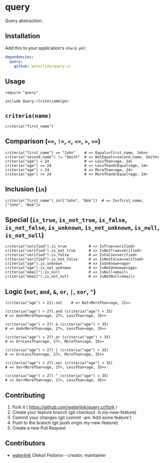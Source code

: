 # query

Query abstraction.

## Installation

Add this to your application's `shard.yml`:

```yaml
dependencies:
  query:
    github: waterlink/query.cr
```

## Usage

```crystal
require "query"

include Query::CriteriaHelper
```

## `criteria(name)`

```crystal
criteria("first_name")
```

## Comparison (`==`, `!=`, `<`, `<=`, `>`, `>=`)

```crystal
criteria("first_name") == "John"    # => Equals<first_name, John>
criteria("second_name") != "Smith"  # => NotEquals<second_name, Smith>
criteria("age") < 24                # => LessThan<age, 24>
criteria("age") <= 24               # => LessThanOrEqual<age, 24>
criteria("age") > 24                # => MoreThan<age, 24>
criteria("age") >= 24               # => MoreThanOrEqual<age, 24>
```

## Inclusion (`in`)

```crystal
criteria("first_name").in(["John", "Bob"])  # => In<first_name, ["John", "Bob"]>
```

## Special (`is_true`, `is_not_true`, `is_false`, `is_not_false`, `is_unknown`, `is_not_unknown`, `is_null`, `is_not_null`)

```crystal
criteria("verified").is_true          # => IsTrue<verified>
criteria("verified").is_not_true      # => IsNotTrue<verified>
criteria("verified").is_false         # => IsFalse<verified>
criteria("verified").is_not_false     # => IsNotFalse<verified>
criteria("age").is_unknown            # => IsUnknown<age>
criteria("age").is_not_unknown        # => IsNotUnknown<age>
criteria("email").is_null             # => IsNull<email>
criteria("email").is_not_null         # => IsNotNull<email>
```

## Logic (`not`, `and`, `&`, `or`, `|`, `xor`, `^`)

```crystal
(criteria("age") > 21).not    # => Not<MoreThan<age, 21>>

(criteria("age") > 27).and (criteria("age") < 35)
# => And<MoreThan<age, 27>, LessThan<age, 35>>

(criteria("age") > 27) & (criteria("age") < 35)
# => And<MoreThan<age, 27>, LessThan<age, 35>>

(criteria("age") < 27).or (criteria("age") > 35)
# => Or<LessThan<age, 27>, MoreThan<age, 35>>

(criteria("age") < 27) | (criteria("age") > 35)
# => Or<LessThan<age, 27>, MoreThan<age, 35>>

(criteria("age") > 27).xor (criteria("age") < 35)
# => Xor<MoreThan<age, 27>, LessThan<age, 35>>

(criteria("age") > 27) ^ (criteria("age") < 35)
# => Xor<MoreThan<age, 27>, LessThan<age, 35>>
```

## Contributing

1. Fork it ( https://github.com/waterlink/query.cr/fork )
2. Create your feature branch (git checkout -b my-new-feature)
3. Commit your changes (git commit -am 'Add some feature')
4. Push to the branch (git push origin my-new-feature)
5. Create a new Pull Request

## Contributors

- [waterlink](https://github.com/waterlink) Oleksii Fedorov - creator, maintainer
